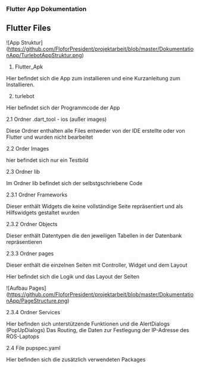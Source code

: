 ### Flutter App Dokumentation


## Flutter Files

![App Struktur] (https://github.com/FloforPresident/projektarbeit/blob/master/DokumentationApp/TurlebotAppStruktur.png)

1. Flutter_Apk

Hier befindet sich die App zum installieren und eine Kurzanleitung zum Installieren.


2. turlebot

Hier befindet sich der Programmcode der App

2.1 Ordner .dart_tool - ios (außer images) 
    
Diese Ordner enthalten alle Files entweder von der IDE erstellte oder von Flutter und wurden nicht bearbeitet
    
2.2 Order Images

hier befindet sich nur ein Testbild

2.3 Ordner lib
    
Im Ordner lib befindet sich der selbstgschriebene Code
    
2.3.1 Ordner Frameworks
        
Dieser enthält Widgets die keine vollständige Seite repräsentiert und als Hilfswidgets gestaltet wurden
        
2.3.2 Ordner Objects
        
Dieser enthält Datentypen die den jeweiligen Tabellen in der Datenbank repräsentieren
        
2.3.3 Ordner pages
        
Dieser enthält die einzelnen Seiten mit Controller, Widget und dem Layout
        
Hier befindet sich die Logik und das Layout der Seiten
        
![Aufbau Pages] (https://github.com/FloforPresident/projektarbeit/blob/master/DokumentationApp/PageStructure.png)

2.3.4 Ordner Services
        
Hier befinden sich unterstützende Funktionen und die AlertDialogs (PopUpDialogs)
Das Routing, die Daten zur Festlegung der IP-Adresse des ROS-Laptops
        
2.4 File pupspec.yaml
    
Hier befinden sich die zusätzlich verwendeten Packages 
        
    
    
    
